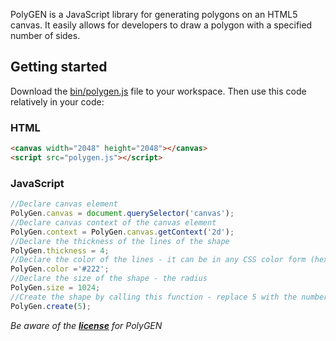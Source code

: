 PolyGEN is a JavaScript library for generating polygons on an HTML5 canvas.
It easily allows for developers to draw a polygon with a specified number of sides.

## Getting started
Download the [bin/polygen.js](bin/polygen.js) file to your workspace.
Then use this code relatively in your code:

### HTML
```html
<canvas width="2048" height="2048"></canvas>
<script src="polygen.js"></script>
```

### JavaScript
```javascript
//Declare canvas element
PolyGen.canvas = document.querySelector('canvas');
//Declare canvas context of the canvas element
PolyGen.context = PolyGen.canvas.getContext('2d');
//Declare the thickness of the lines of the shape
PolyGen.thickness = 4;
//Declare the color of the lines - it can be in any CSS color form (hex, rgb, rgba, name, etc)
PolyGen.color ='#222';
//Declare the size of the shape - the radius
PolyGen.size = 1024;
//Create the shape by calling this function - replace 5 with the number of sides
PolyGen.create(5);
```

*Be aware of the **[license](LICENSE)** for PolyGEN*
